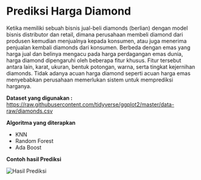 # Prediksi Harga Diamond
Ketika memiliki sebuah bisnis jual-beli diamonds (berlian) dengan model bisnis distributor dan retail, dimana perusahaan membeli diamond dari produsen kemudian menjualnya kepada konsumen, atau juga menerima penjualan kembali diamonds dari konsumen. Berbeda dengan emas yang harga jual dan belinya mengacu pada harga perdagangan emas dunia, harga diamond dipengaruhi oleh beberapa fitur khusus. Fitur tersebut antara lain, karat, ukuran, bentuk potongan, warna, serta tingkat kejernihan diamonds. Tidak adanya acuan harga diamond seperti acuan harga emas menyebabkan perusahaan memerlukan sistem untuk memprediksi harganya.

<b>Dataset yang digunakan :</b> https://raw.githubusercontent.com/tidyverse/ggplot2/master/data-raw/diamonds.csv

<b>Algoritma yang diterapkan</b>
* KNN
* Random Forest
* Ada Boost
  
<b>Contoh hasil Prediksi</b>

![Hasil Prediksi](hasil_prediksi.jpg)



